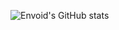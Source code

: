 ![Envoid's GitHub stats](https://github-readme-stats.vercel.app/api?username=Envo1d&show_icons=true&theme=tokyonight&include_all_commits=true&show=prs_merged)
